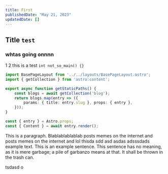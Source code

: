 ```yaml
---
title: First
publishedDate: "May 21, 2023"
updatedDate: []
---
```


## Title `test`
### whtas going onnnn
1
2
this is a test
`int not_so_main() {}`
```ts
import BasePageLayout from '../../layouts/BasePageLayout.astro';
import { getCollection } from 'astro:content';

export async function getStaticPaths() {
    const blogs = await getCollection('blog');
    return blogs.map(entry => ({
        params: { title: entry.slug }, props: { entry },
    }));
}

const { entry } = Astro.props;
const { Content } = await entry.render();
```

This is a paragraph. Blablablablablab posts memes on the internet and posts memes on the internet and lol thisda sdd asd asdas adsssdads example text. This is an example sentence. This sentence has no meaning, as it is mere garbage; a pile of garbanzo means at that. It shall be thrown in the trash can. 

tsdasd o